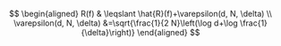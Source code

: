 $$ 
\begin{aligned} R(f) & \leqslant \hat{R}(f)+\varepsilon(d, N, \delta)  \\ \varepsilon(d, N, \delta) &=\sqrt{\frac{1}{2 N}\left(\log d+\log \frac{1}{\delta}\right)} \end{aligned}
 $$